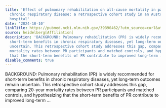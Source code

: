 ```yaml
---
title: 'Effect of pulmonary rehabilitation on all-cause mortality in patients with
  chronic respiratory disease: a retrospective cohort study in an Australian teaching
  hospital'
date: '2024-10-10'
linkTitle: https://pubmed.ncbi.nlm.nih.gov/39390462/?utm_source=curl&utm_medium=rss&utm_campaign=pubmed-2&utm_content=1FakS-2QOkCT8HsMOQP1bCRQ4YzyumYOmxmF0moLsQ3dFB1E9V&fc=20220326224207&ff=20241011200432&v=2.18.0.post9+e462414
source: heidelberg[Affiliation]
description: 'BACKGROUND: Pulmonary rehabilitation (PR) is widely recommended for
  short-term benefits in chronic respiratory diseases, yet long-term outcomes remain
  uncertain. This retrospective cohort study addresses this gap, comparing 20-year
  mortality rates between PR participants and matched controls, and hypothesizing
  that the short-term benefits of PR contribute to improved long-term ...'
disable_comments: true
---
```

BACKGROUND: Pulmonary rehabilitation (PR) is widely recommended for short-term benefits in chronic respiratory diseases, yet long-term outcomes remain uncertain. This retrospective cohort study addresses this gap, comparing 20-year mortality rates between PR participants and matched controls, and hypothesizing that the short-term benefits of PR contribute to improved long-term ...
